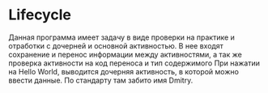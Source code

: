 # Lifecycle
Данная программа имеет задачу в виде проверки на практике и отработки с дочерней и основной активностью.
В нее входят сохранение и перенос информации между активностями, а так же проверка активности на код переноса и тип содержимого
При нажатии на Hello World, выводится дочерняя активность, в которой можно ввести данные. По стандарту там забито имя Dmitry.
